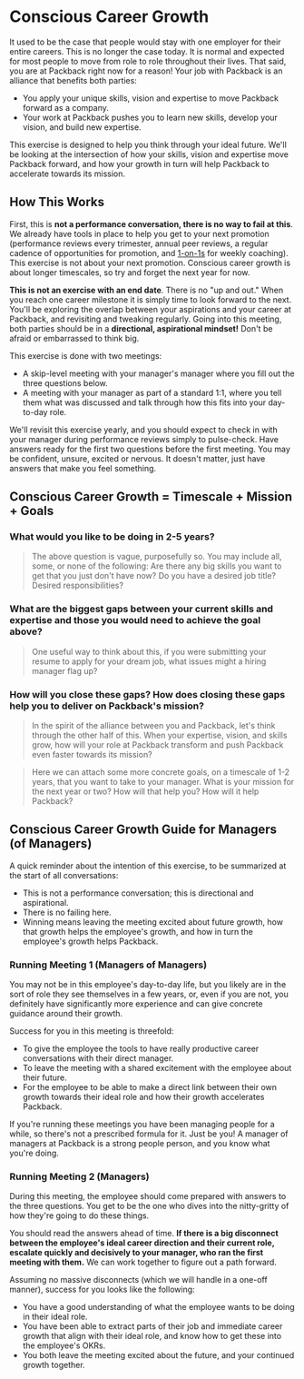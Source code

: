 # Conscious Career Growth

It used to be the case that people would stay with one employer for their entire careers. This is no longer the case today. It is normal and expected for most people to move from role to role throughout their lives. That said, you are at Packback right now for a reason! Your job with Packback is an alliance that benefits both parties:

* You apply your unique skills, vision and expertise to move Packback forward as a company.
* Your work at Packback pushes you to learn new skills, develop your vision, and build new expertise.

This exercise is designed to help you think through your ideal future. We'll be looking at the intersection of how your skills, vision and expertise move Packback forward, and how your growth in turn will help Packback to accelerate towards its mission.

## How This Works

First, this is **not a performance conversation, there is no way to fail at this**. We already have tools in place to help you get to your next promotion (performance reviews every trimester, annual peer reviews, a regular cadence of opportunities for promotion, and [1-on-1s](1-on-1s.md) for weekly coaching). This exercise is not about your next promotion. Conscious career growth is about longer timescales, so try and forget the next year for now.

**This is not an exercise with an end date**. There is no "up and out." When you reach one career milestone it is simply time to look forward to the next. You'll be exploring the overlap between your aspirations and your career at Packback, and revisiting and tweaking regularly. Going into this meeting, both parties should be in a **directional, aspirational mindset!** Don't be afraid or embarrassed to think big. 

This exercise is done with two meetings:

* A skip-level meeting with your manager's manager where you fill out the three questions below.
* A meeting with your manager as part of a standard 1:1, where you tell them what was discussed and talk through how this fits into your day-to-day role.

We'll revisit this exercise yearly, and you should expect to check in with your manager during performance reviews simply to pulse-check. Have answers ready for the first two questions before the first meeting. You may be confident, unsure, excited or nervous. It doesn't matter, just have answers that make you feel something.

## Conscious Career Growth = Timescale + Mission + Goals

### What would you like to be doing in 2-5 years?

> The above question is vague, purposefully so. You may include all, some, or none of the following: Are there any big skills you want to get that you just don't have now? Do you have a desired job title? Desired responsibilities? 

### What are the biggest gaps between your current skills and expertise and those you would need to achieve the goal above?

> One useful way to think about this, if you were submitting your resume to apply for your dream job, what issues might a hiring manager flag up?

### How will you close these gaps? How does closing these gaps help you to deliver on Packback's mission?

> In the spirit of the alliance between you and Packback, let's think through the other half of this. When your expertise, vision, and skills grow, how will your role at Packback transform and push Packback even faster towards its mission?

> Here we can attach some more concrete goals, on a timescale of 1-2 years, that you want to take to your manager. What is your mission for the next year or two? How will that help you? How will it help Packback?

## Conscious Career Growth Guide for Managers (of Managers)

A quick reminder about the intention of this exercise, to be summarized at the start of all conversations:

* This is not a performance conversation; this is directional and aspirational.
* There is no failing here.
* Winning means leaving the meeting excited about future growth, how that growth helps the employee's growth, and how in turn the employee's growth helps Packback.

### Running Meeting 1 (Managers of Managers)

You may not be in this employee's day-to-day life, but you likely are in the sort of role they see themselves in a few years, or, even if you are not, you definitely have significantly more experience and can give concrete guidance around their growth.

Success for you in this meeting is threefold:

* To give the employee the tools to have really productive career conversations with their direct manager.
* To leave the meeting with a shared excitement with the employee about their future.
* For the employee to be able to make a direct link between their own growth towards their ideal role and how their growth accelerates Packback.

If you're running these meetings you have been managing people for a while, so there's not a prescribed formula for it. Just be you! A manager of managers at Packback is a strong people person, and you know what you're doing.

### Running Meeting 2 (Managers)

During this meeting, the employee should come prepared with answers to the three questions. You get to be the one who dives into the nitty-gritty of how they're going to do these things.

You should read the answers ahead of time. **If there is a big disconnect between the employee's ideal career direction and their current role, escalate quickly and decisively to your manager, who ran the first meeting with them.** We can work together to figure out a path forward.

Assuming no massive disconnects (which we will handle in a one-off manner), success for you looks like the following:

* You have a good understanding of what the employee wants to be doing in their ideal role.
* You have been able to extract parts of their job and immediate career growth that align with their ideal role, and know how to get these into the employee's OKRs.
* You both leave the meeting excited about the future, and your continued growth together.
